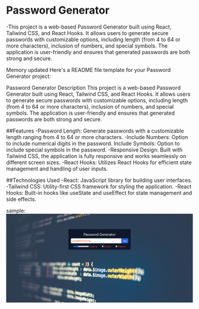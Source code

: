 # Password Generator

-This project is a web-based Password Generator built using React, Tailwind CSS, and React Hooks. It allows users to generate secure passwords with customizable options, including length (from 4 to 64 or more characters), inclusion of numbers, and special symbols. The application is user-friendly and ensures that generated passwords are both strong and secure.


Memory updated
Here's a README file template for your Password Generator project:

Password Generator
Description
This project is a web-based Password Generator built using React, Tailwind CSS, and React Hooks. It allows users to generate secure passwords with customizable options, including length (from 4 to 64 or more characters), inclusion of numbers, and special symbols. The application is user-friendly and ensures that generated passwords are both strong and secure.

##Features
-Password Length: Generate passwords with a customizable length ranging from 4 to 64 or more characters.
-Include Numbers: Option to include numerical digits in the password.
Include Symbols: Option to include special symbols in the password.
-Responsive Design: Built with Tailwind CSS, the application is fully responsive and works seamlessly on different screen sizes.
-React Hooks: Utilizes React Hooks for efficient state management and handling of user inputs.

##Technologies Used
-React: JavaScript library for building user interfaces.
-Tailwind CSS: Utility-first CSS framework for styling the application.
-React Hooks: Built-in hooks like useState and useEffect for state management and side effects.

sample:
  <img src="/public/page1.png" alt="Password Generator">